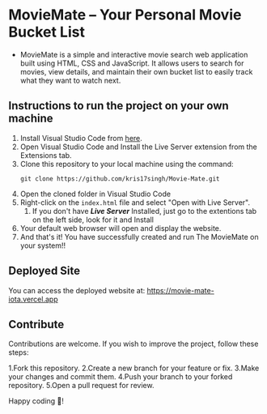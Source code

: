 # MovieMate – Your Personal Movie Bucket List

- MovieMate is a simple and interactive movie search web application built using HTML, CSS and JavaScript.
It allows users to search for movies, view details, and maintain their own bucket list to easily track what they want to watch next.

## Instructions to run the project on your own machine

1. Install Visual Studio Code from [here](https://code.visualstudio.com/).
2. Open Visual Studio Code and Install the Live Server extension from the Extensions tab.
3. Clone this repository to your local machine using the command:
   ```
   git clone https://github.com/kris17singh/Movie-Mate.git
   
   ```
4. Open the cloned folder in Visual Studio Code
5. Right-click on the `index.html` file and select "Open with Live Server".
   1. If you don't have **_Live Server_** Installed, just go to the extentions tab on the left side, look for it and Install
6. Your default web browser will open and display the website.
7. And that's it! You have successfully created and run The MovieMate on your system!!

## Deployed Site
You can access the deployed website at:
https://movie-mate-iota.vercel.app

## Contribute

Contributions are welcome. If you wish to improve the project, follow these steps:

1.Fork this repository.
2.Create a new branch for your feature or fix.
3.Make your changes and commit them.
4.Push your branch to your forked repository.
5.Open a pull request for review.

Happy coding 🙂!

